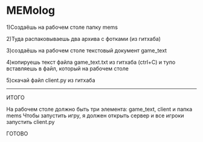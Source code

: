 # MEMolog
1)Создаёшь на рабочем столе папку mems

2)Туда распаковываешь два архива с фотками (из гитхаба)

3)создаёшь на рабочем столе текстовый документ game_text

4)копируешь текст файла game_text.txt из гитхаба (ctrl+C) и тупо вставляешь в файл, который на рабочем столе

5)скачай файл client.py из гитхаба

---------------------
ИТОГО 

На рабочем столе должно быть три элемента: game_text, client и папка mems
Чтобы запустить игру, я должен открыть сервер и все игроки запустить client.py

ГОТОВО
